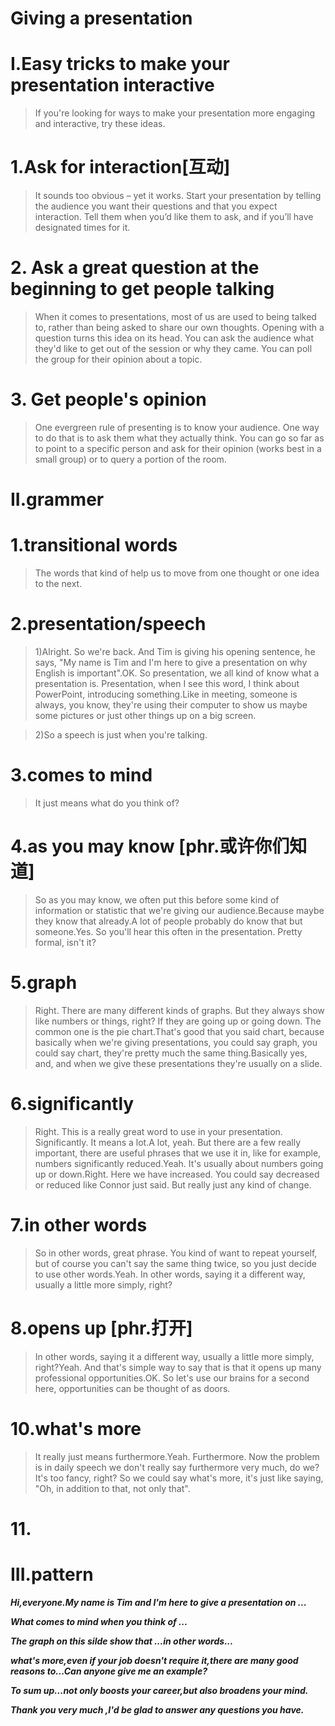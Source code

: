 # Giving a presentation

# I.Easy tricks to make your presentation interactive
> If you're looking for ways to make your presentation more engaging and interactive, try these ideas.

# 1.Ask for interaction[互动]
> It sounds too obvious – yet it works. Start your presentation by telling the audience you want their questions and that you expect interaction. Tell them when you’d like them to ask, and if you’ll have designated times for it.

# 2. Ask a great question at the beginning to get people talking
> When it comes to presentations, most of us are used to being talked to, rather than being asked to share our own thoughts. Opening with a question turns this idea on its head. You can ask the audience what they'd like to get out of the session or why they came. You can poll the group for their opinion about a topic.

# 3. Get people's opinion
> One evergreen rule of presenting is to know your audience. One way to do that is to ask them what they actually think. You can go so far as to point to a specific person and ask for their opinion (works best in a small group) or to query a portion of the room.

# II.grammer
# 1.transitional words
> The words that kind of help us to move from one thought or one idea to the next.

# 2.presentation/speech
> 1)Alright. So we're back. And Tim is giving his opening sentence, he says, "My name is Tim and I'm here to give a presentation on why English is important".OK. So presentation, we all kind of know what a presentation is. Presentation, when I see this word, I think about PowerPoint, introducing something.Like in meeting, someone is always, you know, they're using their computer to show us maybe some pictures or just other things up on a big screen.

> 2)So a speech is just when you're talking.

# 3.comes to mind
> It just means what do you think of?

# 4.as you may know [phr.或许你们知道]
>  So as you may know, we often put this before some kind of information or statistic that we're giving our audience.Because maybe they know that already.A lot of people probably do know that but someone.Yes. So you'll hear this often in the presentation. Pretty formal, isn't it?

# 5.graph
> Right. There are many different kinds of graphs. But they always show like numbers or things, right? If they are going up or going down. The common one is the pie chart.That's good that you said chart, because basically when we're giving presentations, you could say graph, you could say chart, they're pretty much the same thing.Basically yes, and, and when we give these presentations they're usually on a slide.

# 6.significantly
> Right. This is a really great word to use in your presentation. Significantly. It means a lot.A lot, yeah. But there are a few really important, there are useful phrases that we use it in, like for example, numbers significantly reduced.Yeah. It's usually about numbers going up or down.Right. Here we have increased. You could say decreased or reduced like Connor just said. But really just any kind of change.

# 7.in other words
> So in other words, great phrase. You kind of want to repeat yourself, but of course you can't say the same thing twice, so you just decide to use other words.Yeah. In other words, saying it a different way, usually a little more simply, right?

# 8.opens up [phr.打开]
>  In other words, saying it a different way, usually a little more simply, right?Yeah. And that's simple way to say that is that it opens up many professional opportunities.OK. So let's use our brains for a second here, opportunities can be thought of as doors.

# 10.what's more
> It really just means furthermore.Yeah. Furthermore. Now the problem is in daily speech we don't really say furthermore very much, do we?It's too fancy, right? So we could say what's more, it's just like saying, "Oh, in addition to that, not only that".

# 11.


# III.pattern
***Hi,everyone.My name is Tim and I'm here to give a presentation on ...***

***What comes to mind when you think of ...***

***The graph on this silde show that ...in other words...***

***what's more,even if your job doesn't require it,there are many good reasons to...Can anyone give me an example?***

***To sum up...not only boosts your career,but also broadens your mind.***

***Thank you very much ,I'd be glad to answer any questions you have.***
























